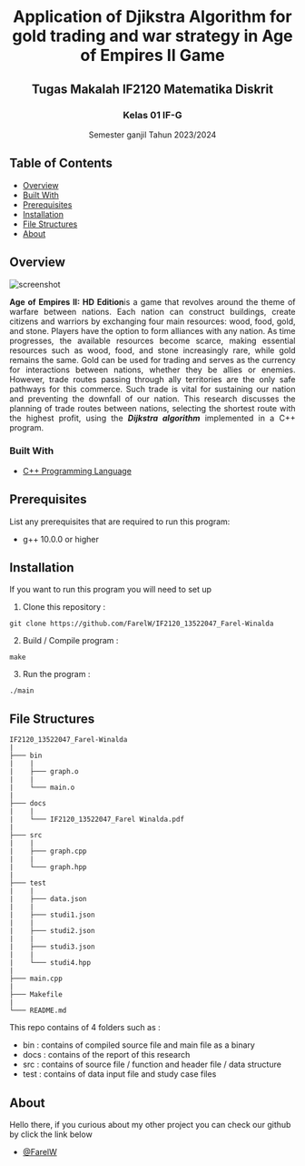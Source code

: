 <h1 align="center">Application of Djikstra Algorithm for gold trading and war strategy in Age of Empires II Game</h1>
<h2 align="center">Tugas Makalah IF2120 Matematika Diskrit</h2>
<p align="center"></p>
<h3 align="center">Kelas 01 IF-G</h3>
<p align="center">Semester ganjil Tahun 2023/2024</p>

## Table of Contents

- [Overview](#overview)
- [Built With](#built-with)
- [Prerequisites](#prerequisites)
- [Installation](#installation)
- [File Structures](#file-structures)
- [About](#about)


## Overview

![screenshot](https://m.media-amazon.com/images/M/MV5BZmQ4ZDRmOWUtY2Y4YS00NWZjLWEwNjctYjU0NmIwYjVlNDQxXkEyXkFqcGdeQXVyNTAyODkwOQ@@._V1_.jpg)


<p align="justify">
<strong>Age of Empires II: HD Edition</strong>is a game that revolves around the theme of warfare between nations. Each nation can construct buildings, create citizens and warriors by exchanging four main resources: wood, food, gold, and stone. Players have the option to form alliances with any nation. As time progresses, the available resources become scarce, making essential resources such as wood, food, and stone increasingly rare, while gold remains the same. Gold can be used for trading and serves as the currency for interactions between nations, whether they be allies or enemies. However, trade routes passing through ally territories are the only safe pathways for this commerce. Such trade is vital for sustaining our nation and preventing the downfall of our nation. This research discusses the planning of trade routes between nations, selecting the shortest route with the highest profit, using the <strong><i>Dijkstra algorithm</i></strong> implemented in a C++ program.
</p>

### Built With
- [C++ Programming Language](https://www.w3schools.com/cpp/default.asp)


## Prerequisites

List any prerequisites that are required to run this program:
- g++ 10.0.0 or higher


## Installation

If you want to run this program you will need to set up 

1. Clone this repository :
```shell
git clone https://github.com/FarelW/IF2120_13522047_Farel-Winalda
```

2. Build / Compile program :
```shell
make
```

3. Run the program :
```shell
./main
```


## File Structures

```
IF2120_13522047_Farel-Winalda
|
├─── bin
|    | 
|    ├─── graph.o
|    | 
|    └─── main.o
|
├─── docs
|    | 
|    └─── IF2120_13522047_Farel Winalda.pdf
|
├─── src
|    | 
|    ├─── graph.cpp
|    | 
|    └─── graph.hpp
|
├─── test
|    | 
|    ├─── data.json
|    | 
|    ├─── studi1.json
|    | 
|    ├─── studi2.json
|    | 
|    ├─── studi3.json
|    | 
|    └─── studi4.hpp
|
├─── main.cpp
|
├─── Makefile
|
└─── README.md       
```

This repo contains of 4 folders such as :
- bin       : contains of compiled source file and main file as a binary
- docs      : contains of the report of this research
- src       : contains of source file / function and header file / data structure
- test      : contains of data input file and study case files

## About

Hello there, 
if you curious about my other project you can check our github by click the link below

- [@FarelW](https://github.com/FarelW)